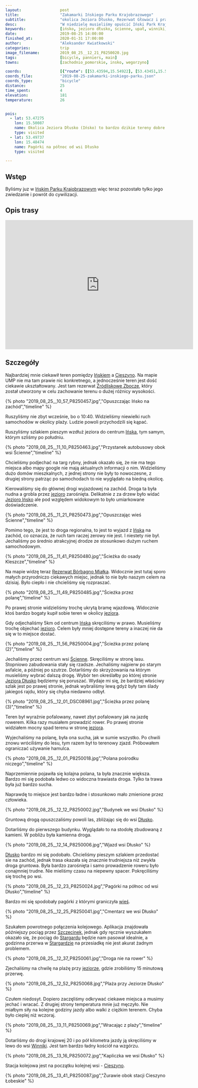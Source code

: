 ```yaml
---
layout:                 post
title:                  "Zakamarki Ińskiego Parku Krajobrazowego"
subtitle:               "okolica Jeziora Dłusko, Rezerwat Głowacz i prawdziwie dzikie miejsca"
desc:                   "W niedzielę musieliśmy opuścić Iński Park Krajobrazowy. Tereny na północ od miasta Ińsko były jednocześnie bardzo ładne i trudne do jazdy rowerem."
keywords:               [ińsko, jezioro dłusko, ścienne, upał, winniki, cieszyno]
date:                   2019-08-25 14:00:00
finished_at:            2020-01-31 17:00:00
author:                 "Aleksander Kwiatkowski"
categories:             trip
image_filename:         2019_08_25__12_21_P8250020.jpg
tags:                   [bicycle, panniers, main]
towns:                  [zachodnio_pomorskie, insko, wegorzyno]

coords:                 [{"route": [[53.43594,15.54922], [53.43451,15.52003], [53.44790,15.47746], [53.45833,15.51694], [53.48877,15.48278], [53.51910,15.50201], [53.52451,15.49583], [53.51971,15.46648]], "type": "bicycle"}]
coords_file:            "2019-08-25-zakamarki-inskiego-parku.json"
coords_type:            "bicycle"
distance:               25
time_spent:             4
elevation:              181
temperature:            26


pois:
  - lat: 53.47275
    lon: 15.50087
    name: Okolica Jeziora Dłusko (Ińsko) to bardzo dzikie tereny dobre na piesze wycieczki
    type: visited
  - lat: 53.49737
    lon: 15.48474  
    name: Pagórki na północ od wsi Dłusko
    type: visited

---
```


[wiki-zrodliskowe-zbocze]: https://pl.wikipedia.org/wiki/Rezerwat_przyrody_%C5%B9r%C3%B3dliskowe_Zbocza
[wiki-kleszcze]: https://pl.wikipedia.org/wiki/Kleszcze_(powiat_stargardzki)
[wiki-inski-park]: https://pl.wikipedia.org/wiki/I%C5%84ski_Park_Krajobrazowy
[wiki-insko]: https://pl.wikipedia.org/wiki/I%C5%84sko
[wiki-cieszyno]: https://pl.wikipedia.org/wiki/Cieszyno_(powiat_%C5%82obeski)
[wiki-jezioro-insko]: https://pl.wikipedia.org/wiki/I%C5%84sko_(jezioro)
[wiki-scienne]: https://pl.wikipedia.org/wiki/%C5%9Acienne
[wiki-dlusko]: https://pl.wikipedia.org/wiki/D%C5%82usko_(powiat_%C5%82obeski)
[wiki-szczecinek]: https://pl.wikipedia.org/wiki/Szczecinek
[wiki-stargard]: https://pl.wikipedia.org/wiki/Stargard
[wiki-winniki]: https://pl.wikipedia.org/wiki/Winniki_(wojew%C3%B3dztwo_zachodniopomorskie)

## Wstęp

Byliśmy juz w [Ińskim Parku Krajobrazowym][wiki-inski-park] więc teraz pozostało
tylko jego zwiedzanie i powrót do cywilizacji.

## Opis trasy

<iframe height='405' width='590' frameborder='0' allowtransparency='true' scrolling='no' src='https://www.strava.com/activities/2651061531/embed/28edc62f34e678aef8545bb7465da654b58c2eed'></iframe>

## Szczegóły

Najbardziej mnie ciekawił teren pomiędzy [Ińskiem][wiki-insko] a
[Cieszyno][wiki-cieszyno]. Na mapie UMP nie ma tam prawie nic konkretnego, a jednocześnie
teren jest dość ciekawie ukształtowany. Jest tam rezerwat
[Źródliskowe Zbocze][wiki-zrodliskowe-zbocze], który został utworzony w celu
zachowanie terenu o dużej różnicy wysokości.

{% photo "2019_08_25__10_57_P8250457.jpg","Opuszczając Ińsko na zachód","timeline" %}

Ruszyliśmy nie zbyt wcześnie, bo o 10:40. Widzieliśmy niewielki ruch samochodów w okolicy
plaży. Ludzie powoli przychodzili się kąpać.

Ruszyliśmy szlakiem pieszym wzdłuż jeziora do centrum [Ińska][wiki-insko],
tym samym, którym szliśmy po południu.

{% photo "2019_08_25__11_10_P8250463.jpg","Przystanek autobusowy obok wsi Ścienne","timeline" %}

Chcieliśmy podjechać na targ rybny, jednak okazało się, że nie ma tego miejsca
albo mapy google nie mają aktualnych informacji o nim. Widzieliśmy dużo
domów mieszkalnych, z jednej strony nie były to nowoczesne, z drugiej strony patrząc
po samochodach to nie wyglądało na biedną okolicę.

Kierowaliśmy się do głównej drogi wyjazdowej na zachód. Droga ta była nudna
a grobla przez [jezioro][wiki-jezioro-insko] zarośnięta.
Delikatnie z za drzew było widać [Jezioro Ińsko][wiki-jezioro-insko] ale
pod względem widokowym to było umiarkowane doświadczenie.

{% photo "2019_08_25__11_21_P8250473.jpg","Opuszczając wieś Ścienne","timeline" %}

Pomimo tego, że jest to droga regionalna, to jest to wyjazd z [Ińska][wiki-insko]
na zachód, co oznacza, że ruch tam raczej zerowy nie jest. I niestety
nie był. Jechaliśmy po średnio atrakcyjnej drodze ze stosunkowo dużym
ruchem samochodowym.

[wiki-borbagno]: https://pl.wikipedia.org/wiki/Rezerwat_przyrody_B%C3%B3rbagno_Mia%C5%82ka

{% photo "2019_08_25__11_41_P8250480.jpg","Ścieżka do osady Kleszcze","timeline" %}

Na mapie widzę teraz [Rezerwat Bórbagno Miałka][wiki-borbagno].
Widocznie jest tutaj sporo małych przyrodniczo
ciekawych miejsc, jednak to nie było naszym celem na dzisiaj. Było ciepło
i nie chcieliśmy się rozpraszać.

{% photo "2019_08_25__11_49_P8250485.jpg","Ścieżka przez polanę","timeline" %}

Po prawej stronie widzieliśmy trochę ukrytą bramę wjazdową. Widocznie ktoś bardzo bogaty
kupił sobie teren w okolicy [jeziora][wiki-jezioro-insko].

Gdy odjechaliśmy 5km od centrum [Ińska][wiki-insko] skręciliśmy w prawo.
Musieliśmy trochę objechać [jezioro][wiki-jezioro-insko].
Celem były mniej dostępne tereny a inaczej nie da się w to miejsce dostać.

{% photo "2019_08_25__11_56_P8250004.jpg","Ścieżka przez polanę (2)","timeline" %}

Jechaliśmy przez centrum wsi [Ścienne][wiki-scienne]. Skręciliśmy w stronę
lasu. Stopniowo zabudowania stały się rzadsze. Jechaliśmy najpierw po starym asfalcie,
a później po szutrze. Dotarliśmy do skrzyżowania na którym musieliśmy wybrać
dalszą drogę. Wybór ten określałby po której stronie [Jeziora Dłusko][wiki-jezioro-dlusko]
będziemy się poruszać.
Wydaje mi się, że bardziej właściwy szlak jest po prawej stronie, jednak wybraliśmy
lewą gdyż były tam ślady jakiegoś rajdu, który się chyba niedawno odbył.

[wiki-jezioro-dlusko]: https://pl.wikipedia.org/wiki/D%C5%82usko_(jezioro_w_powiecie_%C5%82obeskim)

{% photo "2019_08_25__12_01_DSC08961.jpg","Ścieżka przez polanę (3)","timeline" %}

Teren był wyraźnie pofalowany, nawet zbyt pofalowany jak na jazdę rowerem. Kilka razy musiałem
prowadzić rower. Po prawej stronie widziałem mocny spad terenu w stronę
[jeziora][wiki-jezioro-dlusko].

Wyjechaliśmy na polanę, była ona sucha, jak w sumie wszystko. Po chwili znowu
wróciliśmy do lesu, tym razem był to terenowy zjazd. Próbowałem ograniczać
używanie hamulca.

{% photo "2019_08_25__12_01_P8250018.jpg","Polana pośrodku niczego","timeline" %}

Naprzemiennie pojawiła się kolajna polana, ta była znacznie większa. Bardzo mi się podobała
ledwo co widoczna trawiasta droga. Tylko ta trawa była już bardzo sucha.

Naprawdę to miejsce jest bardzo ładne i stosunkowo mało zmienione przez człowieka.

{% photo "2019_08_25__12_12_P8250002.jpg","Budynek we wsi Dłusko" %}

Gruntową drogą opuszczaliśmy powoli las, zbliżając się do wsi [Dłusko][wiki-dlusko].

Dotarliśmy do pierwszego budynku. Wyglądało to na stodołę zbudowaną z kamieni.
W pobliżu była kamienna droga.

{% photo "2019_08_25__12_14_P8250006.jpg","Wjazd wsi Dłusko" %}

[Dłusko][wiki-dlusko] bardzo mi się podobało. Chcieliśmy pieszym szlakiem
przedostać sie na zachód, jednak trasa okazała się znacznie trudniejsza niż
zwykła droga gruntowa. Była bardzo zarośnięta i samo prowadzenie roweru było
conajmniej trudne. Nie mieliśmy czasu na niepewny spacer.
Pokręciliśmy się trochę po wsi.

{% photo "2019_08_25__12_23_P8250024.jpg","Pagórki na północ od wsi Dłusko","timeline" %}

Bardzo mi się spodobały pagórki z którymi graniczyła [wieś][wiki-dlusko].

{% photo "2019_08_25__12_25_P8250041.jpg","Cmentarz we wsi Dłusko" %}

Szukałem powrotnego połączenia kolejowego. Aplikacja znajdowała późniejszy pociąg przez
[Szczecinek][wiki-szczecinek], jednak gdy ręcznie wyszukałem okazało się,
że pociąg do [Stargardu][wiki-stargard] będzie nam pasował idealnie, a godzinna
przerwa w [Stargardzie][wiki-stargard] na przesiadkę nie jest akurat
żadnym problemem.

{% photo "2019_08_25__12_37_P8250061.jpg","Droga nie na rower" %}

Zjechaliśmy na chwilę na plażę przy [jeziorze][wiki-jezioro-dlusko],
gdzie zrobiliśmy 15 minutową przerwę.

{% photo "2019_08_25__12_52_P8250068.jpg","Plaża przy Jeziorze Dłusko" %}

Czułem niedosyt. Dopiero zaczęliśmy odkrywać ciekawe miejsca a musimy jechać
i wracać. Z drugiej strony temperatura mnie już męczyło.
Nie miałbym siły na kolejne godziny jazdy albo walki z ciężkim terenem.
Chyba było cieplej niż wczoraj.

{% photo "2019_08_25__13_11_P8250069.jpg","Wracając z plaży","timeline" %}

Dotarliśmy do drogi krajowej 20 i po pół kilometra jazdy ją skręciliśmy w
lewo do wsi [Winniki][wiki-winniki]. Jest tam bardzo ładny kościół na wzgórzu.

{% photo "2019_08_25__13_16_P8250072.jpg","Kapliczka we wsi Dłusko" %}

Stacja kolejowa jest na początku kolejnej wsi - [Cieszyno][wiki-cieszyno].

{% photo "2019_08_25__13_41_P8250087.jpg","Żurawie obok stacji Cieszyno Łobeskie" %}
